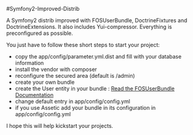 #Symfony2-Improved-Distrib

A Symfony2 distrib improved with FOSUserBundle, DoctrineFixtures and DoctrineExtensions. It also includes Yui-compressor. Everything is preconfigured as possible.

You just have to follow these short steps to start your project:
 * copy the app/config/parameter.yml.dist and fill with your database information
 * install the vendor with composer
 * reconfigure the secured area (default is /admin)
 * create your own bundle
 * create the User entity in your bundle : [Read the FOSUserBundle Documentation](https://github.com/FriendsOfSymfony/FOSUserBundle/blob/master/Resources/doc/index.md)
 * change default entry in app/config/config.yml
 * if you use Assetic add your bundle in its configuration in app/config/config.yml

I hope this will help kickstart your projects.